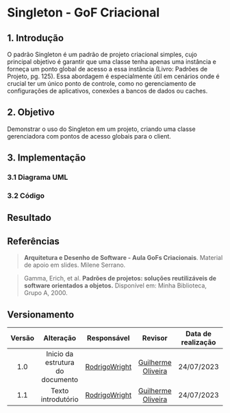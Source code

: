 # Singleton - GoF Criacional

## 1. Introdução

O padrão Singleton é um padrão de projeto criacional simples, cujo principal objetivo é garantir que uma classe tenha apenas uma instância e forneça um ponto global de acesso a essa instância (Livro: Padrões de Projeto, pg. 125). Essa abordagem é especialmente útil em cenários onde é crucial ter um único ponto de controle, como no gerenciamento de configurações de aplicativos, conexões a bancos de dados ou caches.

## 2. Objetivo

Demonstrar o uso do Singleton em um projeto, criando uma classe gerenciadora com pontos de acesso globais para o client.

## 3. Implementação
### 3.1 Diagrama UML

### 3.2 Código

## Resultado

## Referências

> **Arquitetura e Desenho de Software - Aula GoFs Criacionais**. Material de apoio em slides. Milene Serrano.

> Gamma, Erich, et al. **Padrões de projetos: soluções reutilizáveis de software orientados a objetos.** Disponível em: Minha Biblioteca, Grupo A, 2000.

## Versionamento

| Versão | Alteração |  Responsável  | Revisor | Data de realização | Data de revisão |
| :------: | :---: | :-----: | :----: | :----: | :-----: |
| 1.0    | Inicio da estrutura do documento | [RodrigoWright](https://github.com/RodrigoWright) | [Guilherme Oliveira](https://github.com/GG555-13) | 24/07/2023 | 24/07/2023 |
| 1.1 | Texto introdutório | [RodrigoWright](https://github.com/RodrigoWright) | [Guilherme Oliveira](https://github.com/GG555-13) | 24/07/2023 | 24/07/2023 | 





